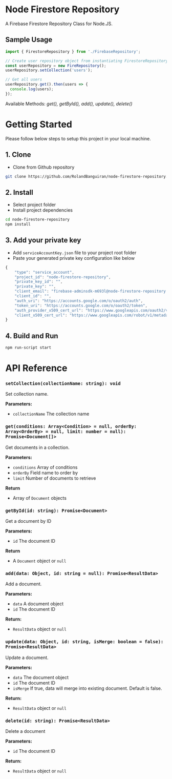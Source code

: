 # Node Firestore Repository
A Firebase Firestore Repository Class for Node.JS.

## Sample Usage
```javascript
import { FirestoreRepository } from './FirebaseRepository';

// Create user repository object from instantiating FirestoreRepository class
const userRepository = new FireRepository();
userRepository.setCollection('users');

// Get all users
userRepository.get().then(users => {
  console.log(users);
});
```
Available Methods: *get(), getById(), add(), update(), delete()*

# Getting Started
Please follow below steps to setup this project in your local machine.

## 1. Clone
- Clone from Github repository

```bash
git clone https://github.com/RolandBanguiran/node-firestore-repository.git
```

## 2. Install
- Select project folder
- Install project dependencies

```bash
cd node-firestore-repository
npm install
```

## 3. Add your private key
- Add `serviceAccountKey.json` file to your project root folder
- Paste your generated private key configuration like below
```javascript
{
    "type": "service_account",
    "project_id": "node-firestore-repository",
    "private_key_id": "",
    "private_key": "",
    "client_email": "firebase-adminsdk-m693l@node-firestore-repository.iam.gserviceaccount.com",
    "client_id": "",
    "auth_uri": "https://accounts.google.com/o/oauth2/auth",
    "token_uri": "https://accounts.google.com/o/oauth2/token",
    "auth_provider_x509_cert_url": "https://www.googleapis.com/oauth2/v1/certs",
    "client_x509_cert_url": "https://www.googleapis.com/robot/v1/metadata/x509/firebase-adminsdk-m693l%40node-firestore-repository.iam.gserviceaccount.com"
}
```

## 4. Build and Run
```bash
npm run-script start
```


# API Reference

### `setCollection(collectionName: string): void`
Set collection name.

**Parameters:**
- `collectionName` The collection name

### `get(conditions: Array<Condition> = null, orderBy: Array<OrderBy> = null, limit: number = null): Promise<Document[]>`
Get documents in a collection.

**Parameters:**
- `conditions` Array of conditions
- `orderBy` Field name to order by
- `limit` Number of documents to retrieve

**Return**
- Array of `Document` objects

### `getById(id: string): Promise<Document>`
Get a document by ID

**Parameters:**
- `id` The document ID

**Return**
- A `Document` object or `null`

### `add(data: Object, id: string = null): Promise<ResultData>`
Add a document.

**Parameters:**
- `data` A document object
- `id` The document ID

**Return:**
- `ResultData` object or `null`

### `update(data: Object, id: string, isMerge: boolean = false): Promise<ResultData>`
Update a document.

**Parameters:**
- `data` The document object
- `id` The document ID
- `isMerge` If true, data will merge into existing document. Default is false.

**Return:**
- `ResultData` object or `null`

### `delete(id: string): Promise<ResultData>`
Delete a document

**Parameters:**
- `id` The document ID

**Return:**
- `ResultData` object or `null`
